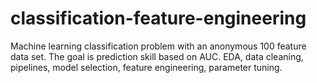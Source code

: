 # classification-feature-engineering
Machine learning classification problem with an anonymous 100 feature data set. The goal is prediction skill based on AUC. EDA, data cleaning, pipelines, model selection, feature engineering, parameter tuning.
